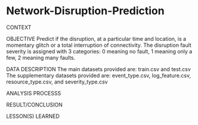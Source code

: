# Network-Disruption-Prediction

CONTEXT



OBJECTIVE
Predict if the disruption, at a particular time and location, is a momentary glitch or a total interruption of connectivity.
The disruption fault severity is assigned with 3 categories: 0 meaning no fault, 1 meaning only a few, 2 meaning many faults. 

DATA DESCRIPTION
The main datasets provided are: train.csv and test.csv
The supplementary datasets provided are: event_type.csv, log_feature.csv, resource_type.csv, and severity_type.csv

ANALYSIS PROCESSS


RESULT/CONCLUSION


LESSON(S) LEARNED
